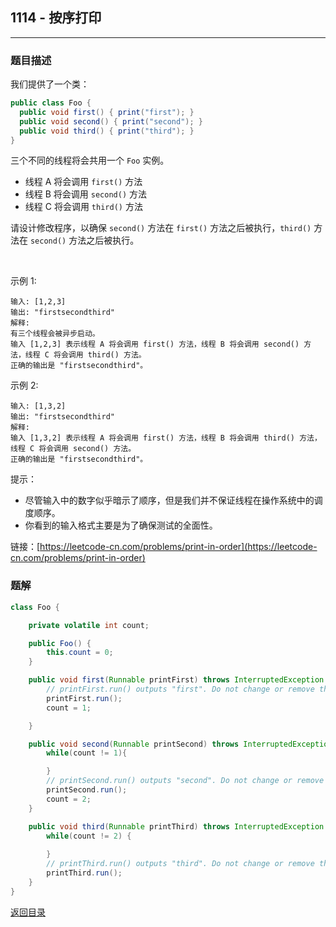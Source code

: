 ## **1114 - 按序打印**
---------------------

### **题目描述**
我们提供了一个类：
``` java
public class Foo {
  public void first() { print("first"); }
  public void second() { print("second"); }
  public void third() { print("third"); }
}
```
三个不同的线程将会共用一个 `Foo` 实例。
* 线程 A 将会调用 `first()` 方法
* 线程 B 将会调用 `second()` 方法
* 线程 C 将会调用 `third()` 方法


请设计修改程序，以确保 `second()` 方法在 `first()` 方法之后被执行，`third()` 方法在 `second()` 方法之后被执行。

 

示例 1:
```
输入: [1,2,3]
输出: "firstsecondthird"
解释: 
有三个线程会被异步启动。
输入 [1,2,3] 表示线程 A 将会调用 first() 方法，线程 B 将会调用 second() 方法，线程 C 将会调用 third() 方法。
正确的输出是 "firstsecondthird"。
```
示例 2:
```
输入: [1,3,2]
输出: "firstsecondthird"
解释: 
输入 [1,3,2] 表示线程 A 将会调用 first() 方法，线程 B 将会调用 third() 方法，线程 C 将会调用 second() 方法。
正确的输出是 "firstsecondthird"。
```

提示：
* 尽管输入中的数字似乎暗示了顺序，但是我们并不保证线程在操作系统中的调度顺序。
* 你看到的输入格式主要是为了确保测试的全面性。


链接：[https://leetcode-cn.com/problems/print-in-order](https://leetcode-cn.com/problems/print-in-order)



### **题解**
``` java
class Foo {

    private volatile int count;

    public Foo() {
        this.count = 0;
    }

    public void first(Runnable printFirst) throws InterruptedException {
        // printFirst.run() outputs "first". Do not change or remove this line.
        printFirst.run();
        count = 1;

    }

    public void second(Runnable printSecond) throws InterruptedException {
        while(count != 1){

        }
        // printSecond.run() outputs "second". Do not change or remove this line.
        printSecond.run();
        count = 2;
    }

    public void third(Runnable printThird) throws InterruptedException {
        while(count != 2) {
            
        }
        // printThird.run() outputs "third". Do not change or remove this line.
        printThird.run();
    }
}
```

[返回目录](https://maxwell-l.github.io/WriteSomething/something/leetcode)